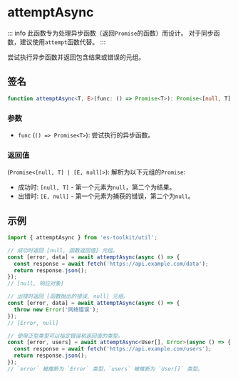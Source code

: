 # attemptAsync

::: info
此函数专为处理异步函数（返回`Promise`的函数）而设计。
对于同步函数，建议使用`attempt`函数代替。
:::

尝试执行异步函数并返回包含结果或错误的元组。

## 签名

```typescript
function attemptAsync<T, E>(func: () => Promise<T>): Promise<[null, T] | [E, null]>;
```

### 参数

- `func` (`() => Promise<T>`): 尝试执行的异步函数。

### 返回值

(`Promise<[null, T] | [E, null]>`): 解析为以下元组的`Promise`:

- 成功时: `[null, T]` - 第一个元素为`null`，第二个为结果。
- 出错时: `[E, null]` - 第一个元素为捕获的错误，第二个为`null`。

## 示例

```typescript
import { attemptAsync } from 'es-toolkit/util';

// 成功时返回 [null, 函数返回值] 元组。
const [error, data] = await attemptAsync(async () => {
  const response = await fetch('https://api.example.com/data');
  return response.json();
});
// [null, 响应对象]

// 出错时返回 [函数抛出的错误, null] 元组。
const [error, data] = await attemptAsync(async () => {
  throw new Error('网络错误');
});
// [Error, null]

// 使用泛型类型可以指定错误和返回值的类型。
const [error, users] = await attemptAsync<User[], Error>(async () => {
  const response = await fetch('https://api.example.com/users');
  return response.json();
});
// `error` 被推断为 `Error` 类型，`users` 被推断为 `User[]` 类型。
```
